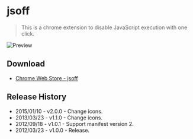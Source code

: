 # jsoff

> This is a chrome extension to disable JavaScript execution with one click.

![](https://raw.github.com/t32k/jsoff/master/img/_preview.png "Preview")

## Download

+ [Chrome Web Store - jsoff](https://chrome.google.com/webstore/detail/jsoff/kjhbibcocglfnpllfodaiabanmmegomm)

## Release History

+ 2015/01/10 - v2.0.0 - Change icons.
+ 2013/03/23 - v1.1.0 - Change icons.
+ 2012/09/18 - v1.0.1 - Support manifest version 2.
+ 2012/03/23 - v1.0.0 - Release.